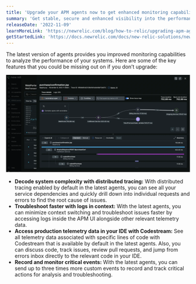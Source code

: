 ```yaml
---
title: 'Upgrade your APM agents now to get enhanced monitoring capabilities'
summary: 'Get stable, secure and enhanced visibility into the performance of your systems with the latest agent'
releaseDate: '2022-11-09'
learnMoreLink: 'https://newrelic.com/blog/how-to-relic/upgrading-apm-agent'
getStartedLink: 'https://docs.newrelic.com/docs/new-relic-solutions/new-relic-one/install-configure/update-new-relic-agent/'
---
```


The latest version of agents provides you improved monitoring capabilities to analyze the performance of your systems. Here are some of the key features that you could be missing out on if you don’t upgrade:

![Update agents](./images/dt_agent.webp "A screenshot of updating your agent")


* **Decode system complexity with distributed tracing:** With distributed tracing enabled by default in the latest agents, you can see all your service dependencies and quickly drill down into individual requests and errors to find the root cause of issues.
* **Troubleshoot faster with logs in context:** With the latest agents, you can minimize context switching and troubleshoot issues faster by accessing logs inside the APM UI alongside other relevant telemetry data.
* **Access production telemetry data in your IDE with Codestream:** See all telemetry data associated with specific lines of code with Codestream that is available by default in the latest agents. Also, you can discuss code, track issues, review pull requests, and jump from errors inbox directly to the relevant code in your IDE.
* **Record and monitor critical events:** With the latest agents, you can send up to three times more custom events to record and track critical actions for analysis and troubleshooting.



